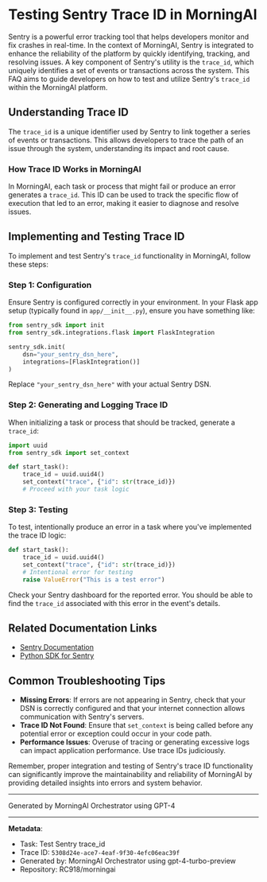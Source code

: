 # Testing Sentry Trace ID in MorningAI

Sentry is a powerful error tracking tool that helps developers monitor and fix crashes in real-time. In the context of MorningAI, Sentry is integrated to enhance the reliability of the platform by quickly identifying, tracking, and resolving issues. A key component of Sentry's utility is the `trace_id`, which uniquely identifies a set of events or transactions across the system. This FAQ aims to guide developers on how to test and utilize Sentry's `trace_id` within the MorningAI platform.

## Understanding Trace ID

The `trace_id` is a unique identifier used by Sentry to link together a series of events or transactions. This allows developers to trace the path of an issue through the system, understanding its impact and root cause.

### How Trace ID Works in MorningAI

In MorningAI, each task or process that might fail or produce an error generates a `trace_id`. This ID can be used to track the specific flow of execution that led to an error, making it easier to diagnose and resolve issues.

## Implementing and Testing Trace ID

To implement and test Sentry's `trace_id` functionality in MorningAI, follow these steps:

### Step 1: Configuration

Ensure Sentry is configured correctly in your environment. In your Flask app setup (typically found in `app/__init__.py`), ensure you have something like:

```python
from sentry_sdk import init
from sentry_sdk.integrations.flask import FlaskIntegration

sentry_sdk.init(
    dsn="your_sentry_dsn_here",
    integrations=[FlaskIntegration()]
)
```

Replace `"your_sentry_dsn_here"` with your actual Sentry DSN.

### Step 2: Generating and Logging Trace ID

When initializing a task or process that should be tracked, generate a `trace_id`:

```python
import uuid
from sentry_sdk import set_context

def start_task():
    trace_id = uuid.uuid4()
    set_context("trace", {"id": str(trace_id)})
    # Proceed with your task logic
```

### Step 3: Testing

To test, intentionally produce an error in a task where you've implemented the trace ID logic:

```python
def start_task():
    trace_id = uuid.uuid4()
    set_context("trace", {"id": str(trace_id)})
    # Intentional error for testing
    raise ValueError("This is a test error")
```

Check your Sentry dashboard for the reported error. You should be able to find the `trace_id` associated with this error in the event's details.

## Related Documentation Links

- [Sentry Documentation](https://docs.sentry.io)
- [Python SDK for Sentry](https://docs.sentry.io/platforms/python/)

## Common Troubleshooting Tips

- **Missing Errors**: If errors are not appearing in Sentry, check that your DSN is correctly configured and that your internet connection allows communication with Sentry's servers.
- **Trace ID Not Found**: Ensure that `set_context` is being called before any potential error or exception could occur in your code path.
- **Performance Issues**: Overuse of tracing or generating excessive logs can impact application performance. Use trace IDs judiciously.

Remember, proper integration and testing of Sentry's trace ID functionality can significantly improve the maintainability and reliability of MorningAI by providing detailed insights into errors and system behavior.

---
Generated by MorningAI Orchestrator using GPT-4

---

**Metadata**:
- Task: Test Sentry trace_id
- Trace ID: `5308d24e-ace7-4eaf-9f30-4efc06eac39f`
- Generated by: MorningAI Orchestrator using gpt-4-turbo-preview
- Repository: RC918/morningai
